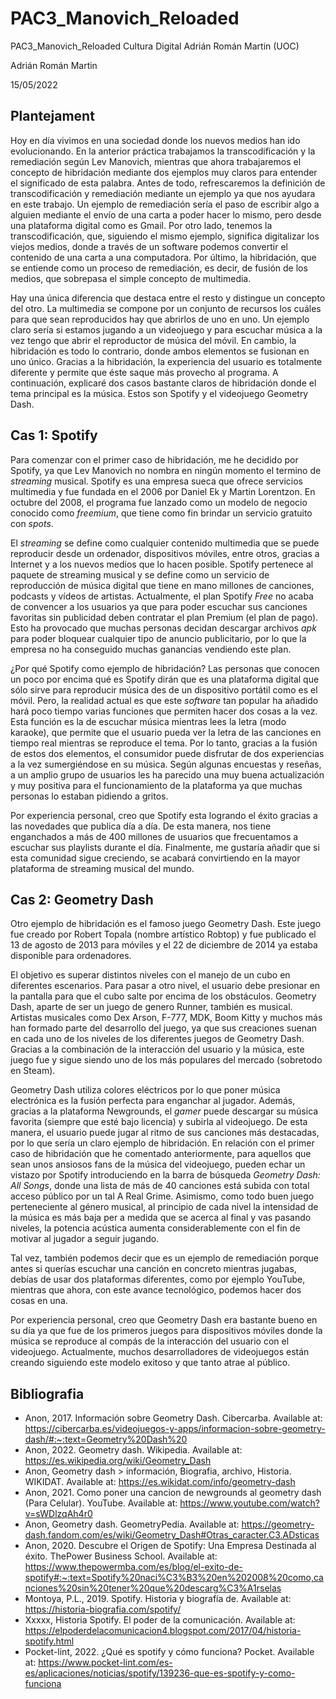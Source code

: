 # PAC3_Manovich_Reloaded
PAC3_Manovich_Reloaded Cultura Digital Adrián Román Martin (UOC)

Adrián Román Martin

15/05/2022

## Plantejament
Hoy en día vivimos en una sociedad donde los nuevos medios han ido evolucionando. En la anterior práctica trabajamos  la transcodificación y la remediación según Lev Manovich, mientras que ahora trabajaremos el concepto de hibridación mediante dos ejemplos muy claros para entender el significado de esta palabra.
Antes de todo, refrescaremos la definición de transcodificación y remediación mediante un ejemplo ya que nos ayudara en este trabajo. Un ejemplo de remediación sería el paso de escribir algo a alguien mediante el envío de una carta a poder hacer lo mismo, pero desde una plataforma digital como es Gmail. Por otro lado, tenemos la transcodificación, que, siguiendo el mismo ejemplo, significa digitalizar los viejos medios, donde a través de un software podemos convertir el contenido de una carta a una computadora. Por último, la hibridación, que se entiende como un proceso de remediación, es decir, de fusión de los medios, que sobrepasa el simple concepto de multimedia.

Hay una única diferencia que destaca entre el resto y distingue un concepto del otro. La multimedia se compone por un conjunto de recursos los cuáles para que sean reproducidos hay que abrirlos de uno en uno. Un ejemplo claro sería si estamos jugando a un videojuego y para escuchar música a la vez tengo que abrir el reproductor de música del móvil. En cambio, la hibridación es todo lo contrario, donde ambos elementos se fusionan en uno único. Gracias a la hibridación, la experiencia del usuario es totalmente diferente y permite que éste saque más provecho al programa.
A continuación, explicaré dos casos bastante claros de hibridación donde el tema principal es la música. Estos son Spotify y el videojuego Geometry Dash.

## Cas 1: Spotify
Para comenzar con el primer caso de hibridación, me he decidido por Spotify, ya que Lev Manovich no nombra en ningún momento el termino de *streaming* musical. Spotify es una empresa sueca que ofrece servicios multimedia y fue fundada en el 2006 por Daniel Ek y Martin Lorentzon. En octubre del 2008, el programa fue lanzado como un modelo de negocio conocido como *freemium*, que tiene como fin brindar un servicio gratuito con *spots*.


El *streaming* se define como cualquier contenido multimedia que se puede reproducir desde un ordenador, dispositivos móviles, entre otros, gracias a Internet y a los nuevos medios que lo hacen posible. Spotify pertenece al paquete de streaming musical y se define como un servicio de reproducción de música digital que tiene en mano millones de canciones, podcasts y vídeos de artistas. Actualmente, el plan Spotify *Free* no acaba de convencer a los usuarios ya que para poder escuchar sus canciones favoritas sin publicidad deben contratar el plan Premium (el plan de pago). Esto ha provocado que muchas personas decidan descargar archivos *apk* para poder bloquear cualquier tipo de anuncio publicitario, por lo que la empresa no ha conseguido muchas ganancias vendiendo este plan.


¿Por qué Spotify como ejemplo de hibridación? Las personas que conocen un poco por encima qué es Spotify dirán que es una plataforma digital que sólo sirve para reproducir música des de un dispositivo portátil como es el móvil. Pero, la realidad actual es que este *software* tan popular ha añadido hará poco tiempo varias funciones que permiten hacer dos cosas a la vez. Esta función es la de escuchar música mientras lees la letra (modo karaoke), que permite que el usuario pueda ver la letra de las canciones en tiempo real mientras se reproduce el tema. Por lo tanto, gracias a la fusión de estos dos elementos, el consumidor puede disfrutar de dos experiencias a la vez sumergiéndose en su música. Según algunas encuestas y reseñas, a un amplio grupo de usuarios les ha parecido una muy buena actualización y muy positiva para el funcionamiento de la plataforma ya que muchas personas lo estaban pidiendo a gritos.

Por experiencia personal, creo que Spotify esta logrando el éxito gracias a las novedades que publica día a día. De esta manera, nos tiene enganchados a más de 400 millones de usuarios que frecuentamos a escuchar sus playlists durante el día. Finalmente, me gustaría añadir que si esta comunidad sigue creciendo, se acabará convirtiendo en la mayor plataforma de streaming musical del mundo.

## Cas 2: Geometry Dash
Otro ejemplo de hibridación es el famoso juego Geometry Dash. Este juego fue creado por Robert Topala (nombre artístico Robtop) y fue publicado el 13 de agosto de 2013 para móviles y el 22 de diciembre de 2014 ya estaba disponible para ordenadores.


El objetivo es superar distintos niveles con el manejo de un cubo en diferentes escenarios. Para pasar a otro nivel, el usuario debe presionar en la pantalla para que el cubo salte por encima de los obstáculos. Geometry Dash, aparte de ser un juego de genero Runner, también es musical. Artistas musicales como Dex Arson, F-777, MDK, Boom Kitty y muchos más han formado parte del desarrollo del juego, ya que sus creaciones suenan en cada uno de los niveles de los diferentes juegos de Geometry Dash. Gracias a la combinación de la interacción del usuario y la música, este juego fue y sigue siendo uno de los más populares del mercado (sobretodo en Steam).


Geometry Dash utiliza colores eléctricos por lo que poner música electrónica es la fusión perfecta para enganchar al jugador. Además, gracias a la plataforma Newgrounds, el *gamer* puede descargar su música favorita (siempre que esté bajo licencia) y subirla al videojuego. De esta manera, el usuario puede jugar al ritmo de sus canciones más destacadas, por lo que sería un claro ejemplo de hibridación. En relación con el primer caso de hibridación que he comentado anteriormente, para aquellos que sean unos ansiosos fans de la música del videojuego, pueden echar un vistazo por Spotify introduciendo en la barra de búsqueda *Geometry Dash: All Songs*, donde una lista de más de 40 canciones está subida con total acceso público por un tal A Real Grime. Asimismo, como todo buen juego perteneciente al género musical, al principio de cada nivel la intensidad de la música es más baja per a medida que se acerca al final y vas pasando niveles, la potencia acústica aumenta considerablemente con el fin de motivar al jugador a seguir jugando.


Tal vez, también podemos decir que es un ejemplo de remediación porque antes si querías escuchar una canción en concreto mientras jugabas, debías de usar dos plataformas diferentes, como por ejemplo YouTube, mientras que ahora, con este avance tecnológico, podemos hacer dos cosas en una.

Por experiencia personal, creo que Geometry Dash era bastante bueno en su día ya que fue de los primeros juegos para dispositivos móviles donde la música se reproduce al compás de la interacción del usuario con el videojuego. Actualmente, muchos desarrolladores de videojuegos están creando siguiendo este modelo exitoso y que tanto atrae al público.


## Bibliografia
* Anon, 2017. Información sobre Geometry Dash. Cibercarba. Available at: https://cibercarba.es/videojuegos-y-apps/informacion-sobre-geometry-dash/#:~:text=Geometry%20Dash%20
* Anon, 2022. Geometry dash. Wikipedia. Available at: https://es.wikipedia.org/wiki/Geometry_Dash
* Anon, Geometry dash &gt; información, Biografia, archivo, Historia. WIKIDAT. Available at: https://es.wikidat.com/info/geometry-dash
* Anon, 2021. Como poner una cancion de newgrounds al geometry dash (Para Celular). YouTube. Available at: https://www.youtube.com/watch?v=sWDlzqAh4r0
* Anon, Geometry dash. GeometryPedia. Available at: https://geometry-dash.fandom.com/es/wiki/Geometry_Dash#Otras_caracter.C3.ADsticas
* Anon, 2020. Descubre el Origen de Spotify: Una Empresa Destinada al éxito. ThePower Business School. Available at: https://www.thepowermba.com/es/blog/el-exito-de-spotify#:~:text=Spotify%20naci%C3%B3%20en%202008%20como,canciones%20sin%20tener%20que%20descarg%C3%A1rselas
* Montoya, P.L., 2019. Spotify. Historia y biografía de. Available at: https://historia-biografia.com/spotify/
* Xxxxx, Historia Spotify. El poder de la comunicación. Available at: https://elpoderdelacomunicacion4.blogspot.com/2017/04/historia-spotify.html
* Pocket-lint, 2022. ¿Qué es spotify y cómo funciona? Pocket. Available at: https://www.pocket-lint.com/es-es/aplicaciones/noticias/spotify/139236-que-es-spotify-y-como-funciona
